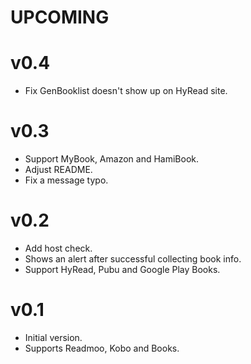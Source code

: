 # UPCOMING

# v0.4
* Fix GenBooklist doesn't show up on HyRead site.

# v0.3
* Support MyBook, Amazon and HamiBook.
* Adjust README.
* Fix a message typo.

# v0.2
* Add host check.
* Shows an alert after successful collecting book info.
* Support HyRead, Pubu and Google Play Books.

# v0.1
* Initial version.
* Supports Readmoo, Kobo and Books.
